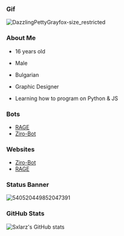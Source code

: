 ### Gif
![DazzlingPettyGrayfox-size_restricted](https://user-images.githubusercontent.com/68730434/109376473-52571680-78cd-11eb-83e2-df53d5a259a2.gif)


### About Me

-   16 years old

-   Male

-   Bulgarian

-   Graphic Designer

-   Learning how to program on Python & JS


### Bots
- [RAGE](https://discord.com/oauth2/authorize?client_id=706120306082971699&permissions=2146958847&scope=bot)
- [Ziro-Bot](https://discord.com/oauth2/authorize?client_id=752242570532225064&permissions=8&scope=bot)


### Websites
- [Ziro-Bot](https://zirobot.tk)
- [RAGE](https://ragebot.xyz)


### Status Banner
![540520449852047391](https://discord.c99.nl/widget/theme-2/540520449852047391.png)


### GitHub Stats

![Sxlarz's GitHub stats](https://github-readme-stats.vercel.app/api?username=Sxlarz35&show_icons=true&theme=radical)

